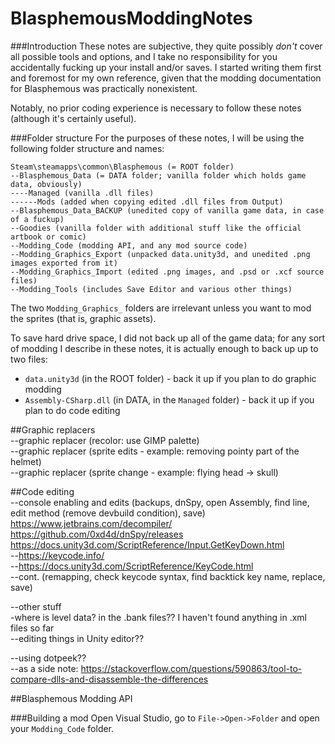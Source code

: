 # BlasphemousModdingNotes

###Introduction
These notes are subjective, they quite possibly *don't* cover all possible tools and options, and I take no responsibility for you accidentally fucking up your install and/or saves. I started writing them first and foremost for my own reference, given that the modding documentation for Blasphemous was practically nonexistent.

Notably, no prior coding experience is necessary to follow these notes (although it's certainly useful).

###Folder structure
For the purposes of these notes, I will be using the following folder structure and names:
```
Steam\steamapps\common\Blasphemous (= ROOT folder)
--Blasphemous_Data (= DATA folder; vanilla folder which holds game data, obviously)
----Managed (vanilla .dll files)
------Mods (added when copying edited .dll files from Output)
--Blasphemous_Data_BACKUP (unedited copy of vanilla game data, in case of a fuckup)
--Goodies (vanilla folder with additional stuff like the official artbook or comic)
--Modding_Code (modding API, and any mod source code)
--Modding_Graphics_Export (unpacked data.unity3d, and unedited .png images exported from it)
--Modding_Graphics_Import (edited .png images, and .psd or .xcf source files)
--Modding_Tools (includes Save Editor and various other things)
```
The two `Modding_Graphics_` folders are irrelevant unless you want to mod the sprites (that is, graphic assets).  
  
To save hard drive space, I did not back up all of the game data; for any sort of modding I describe in these notes, it is actually enough to back up up to two files:  
- `data.unity3d` (in the ROOT folder) - back it up if you plan to do graphic modding  
- `Assembly-CSharp.dll` (in DATA, in the `Managed` folder) - back it up if you plan to do code editing  
  
##Graphic replacers  
--graphic replacer (recolor: use GIMP palette)  
--graphic replacer (sprite edits - example: removing pointy part of the helmet)  
--graphic replacer (sprite change - example: flying head -> skull)  
  
##Code editing  
--console enabling and edits (backups, dnSpy, open Assembly, find line, edit method (remove devbuild condition), save)  
https://www.jetbrains.com/decompiler/  
https://github.com/0xd4d/dnSpy/releases  
https://docs.unity3d.com/ScriptReference/Input.GetKeyDown.html  
--https://keycode.info/  
--https://docs.unity3d.com/ScriptReference/KeyCode.html  
--cont. (remapping, check keycode syntax, find backtick key name, replace, save)  
  
--other stuff  
-where is level data? in the .bank files?? I haven't found anything in .xml files so far  
--editing things in Unity editor??  
  
--using dotpeek??  
--as a side note: https://stackoverflow.com/questions/590863/tool-to-compare-dlls-and-disassemble-the-differences  

##Blasphemous Modding API



###Building a mod
Open Visual Studio, go to `File->Open->Folder` and open your `Modding_Code` folder.
